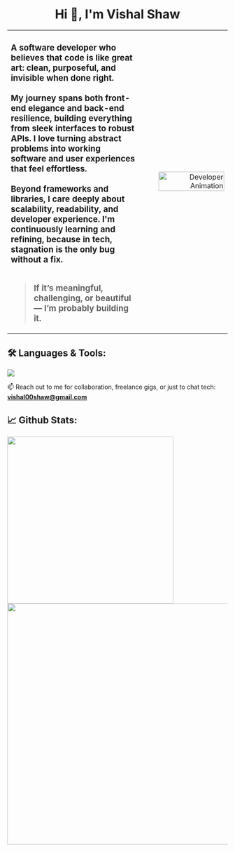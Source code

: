 <h1 align="center">Hi 👋, I'm Vishal Shaw</h1>

<table>
<tr>
<td width="60%">
  <h3 align="left">
  A software developer who believes that code is like great art: clean, purposeful, and invisible when done right.
  <br>
  <br>
  My journey spans both front-end elegance and back-end resilience, building everything from sleek interfaces to robust APIs. I love turning abstract problems into working software and user experiences that feel effortless.
  <br>
  <br>
  Beyond frameworks and libraries, I care deeply about scalability, readability, and developer experience. I'm continuously learning and refining, because in tech, stagnation is the only bug without a fix.
  <br>
  <br>

> If it’s meaningful, challenging, or beautiful —
> I’m probably building it.

  </h3>
</td>
<td width="40%" align="right">
  <img src="./assets/animation.gif" alt="Developer Animation" width="90%" />
</td>
</tr>
<table>


## 🛠️ **Languages & Tools:**

<p>
  <img src="https://skillicons.dev/icons?i=html,css,js,jquery,ts,java,python,nodejs,express,nestjs,angular,react,nextjs,redux,tailwind,bootstrap,sass,materialui,php,spring,mysql,postgres,mongodb,redis,rabbitmq,git,firebase,docker,gcp,aws" />
</p>

<!-- <p align="left"> <img src="https://komarev.com/ghpvc/?username=vishalshaw03&label=Profile%20views&color=0e75b6&style=flat" alt="vishalshaw03" /> </p> -->

📫 Reach out to me for collaboration, freelance gigs, or just to chat tech: **vishal00shaw@gmail.com**

## 📈 **Github Stats:**

<p>
  <img align="left" width="380" src="https://streak-stats.demolab.com?user=vishalshaw03&theme=dark&hide_border=true" alt="" />

  <img align="right" width="550" src="https://vishal-shaw.in/api/github-stats" alt="" />  
</p>
